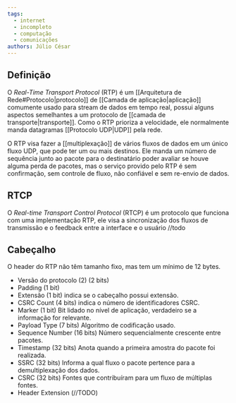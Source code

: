 ```yaml
---
tags:
  - internet
  - incompleto
  - computação
  - comunicações
authors: Júlio César
---
```

## Definição

O _Real-Time Transport Protocol_ (RTP) é um [[Arquitetura de Rede#Protocolo|protocolo]] de [[Camada de aplicação|aplicação]] comumente usado para stream de dados em tempo real, possui alguns aspectos semelhantes a um protocolo de [[camada de transporte|transporte]]. Como o RTP prioriza a velocidade, ele normalmente manda datagramas [[Protocolo UDP|UDP]] pela rede.

O RTP visa fazer a [[multiplexação]] de vários fluxos de dados em um único fluxo UDP, que pode ter um ou mais destinos. Ele manda um número de sequência junto ao pacote para o destinatário poder avaliar se houve alguma perda de pacotes, mas o serviço provido pelo RTP é sem confirmação, sem controle de fluxo, não confiável e sem re-envio de dados.

## RTCP

O _Real-time Transport Control Protocol_ (RTCP) é um protocolo que funciona com uma implementação RTP, ele visa a sincronização dos fluxos de transmissão e o feedback entre a interface e o usuário
//todo
## Cabeçalho

O header do RTP não têm tamanho fixo, mas tem um mínimo de 12 bytes.
- Versão do protocolo (2) (2 bits)
- Padding (1 bit)
- Extensão (1 bit) indica se o cabeçalho possui extensão.
- CSRC Count (4 bits) indica o número de identificadores CSRC.
- Marker (1 bit) Bit lidado no nível de aplicação, verdadeiro se a informação for relevante.
- Payload Type (7 bits) Algoritmo de codificação usado.
- Sequence Number (16 bits) Número sequencialmente crescente entre pacotes.
- Timestamp (32 bits) Anota quando a primeira amostra do pacote foi realizada.
- SSRC (32 bits) Informa a qual fluxo o pacote pertence para a demultiplexação dos dados.
- CSRC (32 bits) Fontes que contribuíram para um fluxo de múltiplas fontes.
- Header Extension (//TODO)